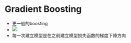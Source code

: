 # Gradient Boosting
+ 更一般的boosting
+ ![](https://pic4.zhimg.com/80/v2-c75f66da84db9f86f4191903d1d156d9_hd.jpg)
+ 每一次建立模型是在之前建立模型损失函数的梯度下降方向